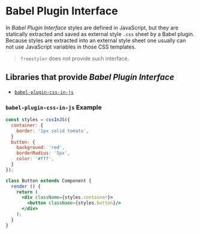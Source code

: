 # Babel Plugin Interface

In *Babel Plugin Interface* styles are defined in JavaScript, but they are statically
extracted and saved as external style `.css` sheet by a Babel plugin. Because styles
are extracted into an external style sheet one usually can not use JavaScript variables
in those CSS templates.

> `freestyler` does not provide such interface.


## Libraries that provide *Babel Plugin Interface*

  - [`babel-plugin-css-in-js`][lib-babel-plugin-css-in-js]

[lib-babel-plugin-css-in-js]: https://github.com/martinandert/babel-plugin-css-in-js


### `babel-plugin-css-in-js` Example

```jsx
const styles = cssInJS({
  container: {
    border: '1px solid tomato',
  }
  button: {
    background: 'red',
    borderRadius: '5px',
    color: '#fff',
  }
});

class Button extends Component {
  render () {
    return (
      <div className={styles.container}>
        <button className={styles.button}/>
      </div>
    );
  }
}
```


